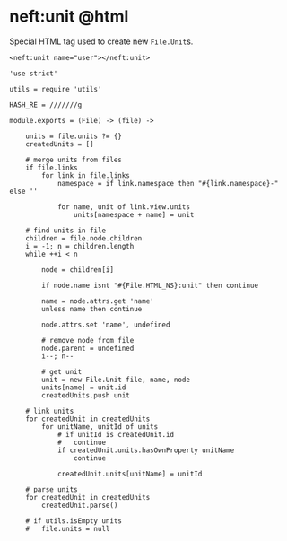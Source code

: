 neft:unit @html
===============

Special HTML tag used to create new `File.Unit`s.

```
<neft:unit name="user"></neft:unit>
```

	'use strict'

	utils = require 'utils'

	HASH_RE = ///////g

	module.exports = (File) -> (file) ->

		units = file.units ?= {}
		createdUnits = []

		# merge units from files
		if file.links
			for link in file.links
				namespace = if link.namespace then "#{link.namespace}-" else ''

				for name, unit of link.view.units
					units[namespace + name] = unit

		# find units in file
		children = file.node.children
		i = -1; n = children.length
		while ++i < n

			node = children[i]

			if node.name isnt "#{File.HTML_NS}:unit" then continue

			name = node.attrs.get 'name'
			unless name then continue

			node.attrs.set 'name', undefined

			# remove node from file
			node.parent = undefined
			i--; n--

			# get unit
			unit = new File.Unit file, name, node
			units[name] = unit.id
			createdUnits.push unit

		# link units
		for createdUnit in createdUnits
			for unitName, unitId of units
				# if unitId is createdUnit.id
				# 	continue
				if createdUnit.units.hasOwnProperty unitName
					continue

				createdUnit.units[unitName] = unitId

		# parse units
		for createdUnit in createdUnits
			createdUnit.parse()

		# if utils.isEmpty units
		# 	file.units = null
